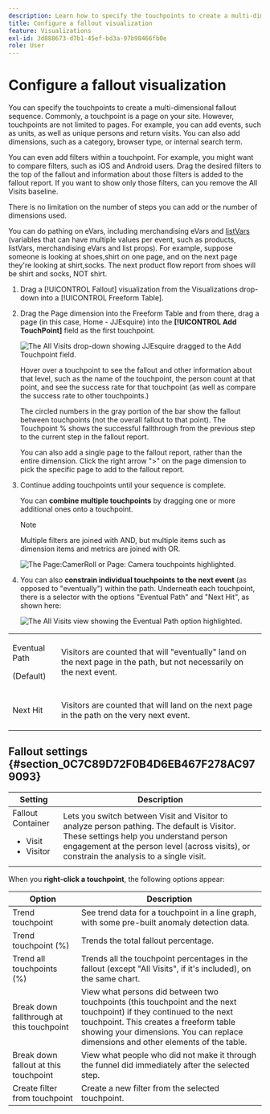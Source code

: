 ```yaml
---
description: Learn how to specify the touchpoints to create a multi-dimensional fallout sequence.
title: Configure a fallout visualization
feature: Visualizations
exl-id: 3d888673-d7b1-45ef-bd3a-97b98466fb0e
role: User
---
```

# Configure a fallout visualization

You can specify the touchpoints to create a multi-dimensional fallout sequence. Commonly, a touchpoint is a page on your site. However, touchpoints are not limited to pages. For example, you can add events, such as units, as well as unique persons and return visits. You can also add dimensions, such as a category, browser type, or internal search term.

You can even add filters within a touchpoint. For example, you might want to compare filters, such as iOS and Android users. Drag the desired filters to the top of the fallout and information about those filters is added to the fallout report. If you want to show only those filters, can you remove the All Visits baseline.

There is no limitation on the number of steps you can add or the number of dimensions used.

You can do pathing on eVars, including merchandising eVars and [listVars](https://experienceleague.adobe.com/docs/analytics/implementation/vars/page-vars/page-variables.html) (variables that can have multiple values per event, such as products, listVars, merchandising eVars and list props). For example, suppose someone is looking at shoes,shirt on one page, and on the next page they're looking at shirt,socks. The next product flow report from shoes will be shirt and socks, NOT shirt.

1. Drag a [!UICONTROL Fallout] visualization from the Visualizations drop-down into a [!UICONTROL Freeform Table].

1. Drag the Page dimension into the Freeform Table and from there, drag a page (in this case, Home - JJEsquire) into the **[!UICONTROL Add TouchPoint]** field as the first touchpoint.

   ![The All Visits drop-down showing JJEsquire dragged to the Add Touchpoint field.](assets/fallout1.png)

   Hover over a touchpoint to see the fallout and other information about that level, such as the name of the touchpoint, the person count at that point, and see the success rate for that touchpoint (as well as compare the success rate to other touchpoints.)

   The circled numbers in the gray portion of the bar show the fallout between touchpoints (not the overall fallout to that point). The Touchpoint % shows the successful fallthrough from the previous step to the current step in the fallout report.

   You can also add a single page to the fallout report, rather than the entire dimension. Click the right arrow ">" on the page dimension to pick the specific page to add to the fallout report.

1. Continue adding touchpoints until your sequence is complete.

   You can **combine multiple touchpoints** by dragging one or more additional ones onto a touchpoint.

   >[!NOTE]
   >
   >Multiple filters are joined with AND, but multiple items such as dimension items and metrics are joined with OR.

   ![The Page:CamerRoll or Page: Camera touchpoints highlighted.](assets/multiple_obj_touchpoint.png)

1. You can also **constrain individual touchpoints to the next event** (as opposed to "eventually") within the path. Underneath each touchpoint, there is a selector with the options "Eventual Path" and "Next Hit", as shown here:

   ![The All Visits view showing the Eventual Path option highlighted. ](assets/next-hit-eventually.png)

<table id="table_A91D99D9364B41929CC5A5BC907E8985"> 
 <tbody> 
  <tr> 
   <td colname="col1"> <p>Eventual Path </p> <p>(Default) </p> </td> 
   <td colname="col2"> <p>Visitors are counted that will "eventually" land on the next page in the path, but not necessarily on the next event. </p> </td> 
  </tr> 
  <tr> 
   <td colname="col1"> <p>Next Hit </p> </td> 
   <td colname="col2"> <p>Visitors are counted that will land on the next page in the path on the very next event. </p> </td> 
  </tr> 
 </tbody> 
</table>

## Fallout settings {#section_0C7C89D72F0B4D6EB467F278AC979093}

| Setting | Description |
|--- |--- |
|Fallout Container <ul><li>Visit</li><li>Visitor</li></ul>|Lets you switch between Visit and Visitor to analyze person pathing. The default is Visitor.  These settings help you understand person engagement at the person level (across visits), or constrain the analysis to a single visit.|

When you **right-click a touchpoint**, the following options appear:

| Option | Description |
|--- |--- |
|Trend touchpoint|See trend data for a touchpoint in a line graph, with some pre-built anomaly detection data.|
|Trend touchpoint (%)|Trends the total fallout percentage.|
|Trend all touchpoints (%)|Trends all the touchpoint percentages in the fallout (except "All Visits", if it's included), on the same chart.|
|Break down fallthrough at this touchpoint|View what persons did between two touchpoints (this touchpoint and the next touchpoint) if they continued to the next touchpoint. This creates a freeform table showing your dimensions. You can replace dimensions and other elements of the table.|
|Break down fallout at this touchpoint|View what people who did not make it through the funnel did immediately after the selected step.|
|Create filter from touchpoint|Create a new filter from the selected touchpoint.|
